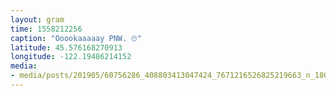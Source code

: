 ```yaml
---
layout: gram
time: 1558212256
caption: "Ooookaaaaay PNW. 🙄"
latitude: 45.576168270913
longitude: -122.19486214152
media:
- media/posts/201905/60756286_408803413047424_7671216526825219663_n_18040492165188741.jpg
---
```

